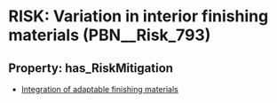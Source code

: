 # RISK: __Variation in interior finishing materials__ (PBN__Risk_793)

## Property: has_RiskMitigation

* [Integration of adaptable finishing materials](PBN__RiskMitigation_1087)

